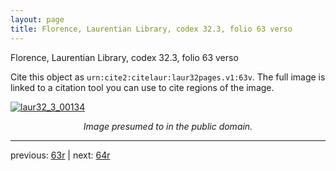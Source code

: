 ```yaml
---
layout: page
title: Florence, Laurentian Library, codex 32.3, folio 63 verso
---
```


Florence, Laurentian Library, codex 32.3, folio 63 verso

Cite this object as `urn:cite2:citelaur:laur32pages.v1:63v`.  The full image is linked to a citation tool you can use to cite regions of the image.

[![laur32_3_00134](http://www.homermultitext.org/iipsrv?IIIF=/project/homer/pyramidal/deepzoom/citelaur/laur32imgs/v1/laur32_3_00134.tif/full/800,/0/default.jpg)](http://www.homermultitext.org/ict2/?urn=urn:cite2:citelaur:laur32imgs.v1:laur32_3_00134) 

<p style="text-align: center; font-style: italic;">Image presumed to in the public domain.</p>

---

previous: [63r](../63r/) | next: [64r](../64r/)